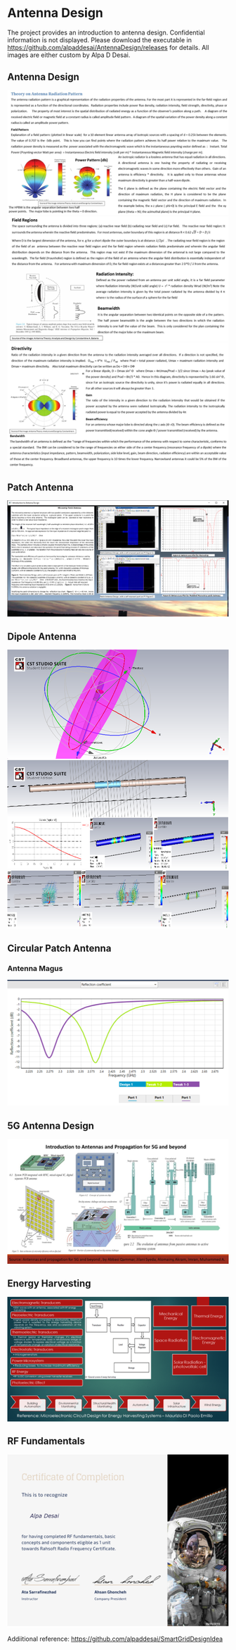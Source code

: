 # Antenna Design

The project provides an introduction to antenna design. Confidential information is not displayed. 
Please download the executable in https://github.com/alpaddesai/AntennaDesign/releases for details.
All images are either custom by Alpa D Desai.

## Antenna Design 
![image](Antenna.jpg)
![image](Antenna1.jpg)
![image](Antenna2.jpg)

## Patch Antenna
![image](AntennaDesign.png)

## Dipole Antenna
![image](dipole.png)
![image](dipole1.png)
![image](dipole2.png)

## Circular Patch Antenna
### Antenna Magus
![image](Comparison_circular_patch_antenna.png)

## 5G Antenna Design
![image](AntennaDesign_5G.jpg)

## Energy Harvesting
![image](EnergyHarvesting.png)

## RF Fundamentals
![image](RF_Fundamentals.png)



Addiitional reference: https://github.com/alpaddesai/SmartGridDesignIdea
